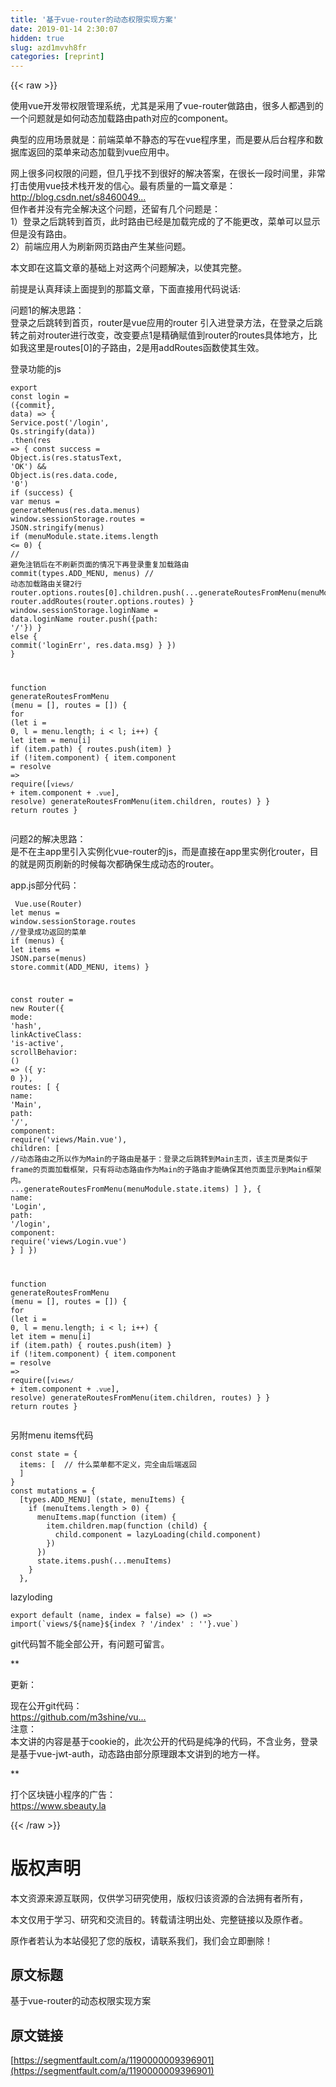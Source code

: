 ```yaml
---
title: '基于vue-router的动态权限实现方案' 
date: 2019-01-14 2:30:07
hidden: true
slug: azd1mvvh8fr
categories: [reprint]
---
```


{{< raw >}}

                    
<p>使用vue开发带权限管理系统，尤其是采用了vue-router做路由，很多人都遇到的一个问题就是如何动态加载路由path对应的component。</p>
<p>典型的应用场景就是：前端菜单不静态的写在vue程序里，而是要从后台程序和数据库返回的菜单来动态加载到vue应用中。</p>
<p>网上很多问权限的问题，但几乎找不到很好的解决答案，在很长一段时间里，非常打击使用vue技术栈开发的信心。最有质量的一篇文章是：<br><a href="http://blog.csdn.net/s8460049/article/details/61190709" rel="nofollow noreferrer" target="_blank">http://blog.csdn.net/s8460049...</a><br>但作者并没有完全解决这个问题，还留有几个问题是：<br>1）登录之后跳转到首页，此时路由已经是加载完成的了不能更改，菜单可以显示但是没有路由。<br>2）前端应用人为刷新网页路由产生某些问题。</p>
<p>本文即在这篇文章的基础上对这两个问题解决，以使其完整。</p>
<p>前提是认真拜读上面提到的那篇文章，下面直接用代码说话:</p>
<p>问题1的解决思路：<br>登录之后跳转到首页，router是vue应用的router 引入进登录方法，在登录之后跳转之前对router进行改变，改变要点1是精确赋值到router的routes具体地方，比如我这里是routes[0]的子路由，2是用addRoutes函数使其生效。</p>
<p>登录功能的js</p>
<div class="widget-codetool" style="display:none;">
      <div class="widget-codetool--inner">
      <span class="selectCode code-tool" data-toggle="tooltip" data-placement="top" title="" data-original-title="全选"></span>
      <span type="button" class="copyCode code-tool" data-toggle="tooltip" data-placement="top" data-clipboard-text="export const login = ({commit}, data) => {  Service.post('/login', Qs.stringify(data))
    .then(res => {
      const success = Object.is(res.statusText, 'OK') &amp;&amp; Object.is(res.data.code, '0')
      if (success) {
        var menus = generateMenus(res.data.menus)
        window.sessionStorage.routes = JSON.stringify(menus)
        if (menuModule.state.items.length <= 0) { // 避免注销后在不刷新页面的情况下再登录重复加载路由
          commit(types.ADD_MENU, menus)
          // 动态加载路由关键2行
          router.options.routes[0].children.push(...generateRoutesFromMenu(menuModule.state.items))
          router.addRoutes(router.options.routes)
        }
        window.sessionStorage.loginName = data.loginName
        router.push({path: '/'})
      } else {
        commit('loginErr', res.data.msg)
      }
    })
}


function generateRoutesFromMenu (menu = [], routes = []) {
  for (let i = 0, l = menu.length; i < l; i++) {
    let item = menu[i]
    if (item.path) {
      routes.push(item)
    }
    if (!item.component) {
      item.component = resolve => require([`views/` + item.component + `.vue`], resolve)
      generateRoutesFromMenu(item.children, routes)
    }
  }
  return routes
}" title="" data-original-title="复制"></span>
      <span type="button" class="saveToNote code-tool" data-toggle="tooltip" data-placement="top" title="" data-original-title="放进笔记"></span>
      </div>
      </div><pre class="hljs javascript"><code><span class="hljs-keyword">export</span> <span class="hljs-keyword">const</span> login = <span class="hljs-function">(<span class="hljs-params">{commit}, data</span>) =&gt;</span> {  Service.post(<span class="hljs-string">'/login'</span>, Qs.stringify(data))
    .then(<span class="hljs-function"><span class="hljs-params">res</span> =&gt;</span> {
      <span class="hljs-keyword">const</span> success = <span class="hljs-built_in">Object</span>.is(res.statusText, <span class="hljs-string">'OK'</span>) &amp;&amp; <span class="hljs-built_in">Object</span>.is(res.data.code, <span class="hljs-string">'0'</span>)
      <span class="hljs-keyword">if</span> (success) {
        <span class="hljs-keyword">var</span> menus = generateMenus(res.data.menus)
        <span class="hljs-built_in">window</span>.sessionStorage.routes = <span class="hljs-built_in">JSON</span>.stringify(menus)
        <span class="hljs-keyword">if</span> (menuModule.state.items.length &lt;= <span class="hljs-number">0</span>) { <span class="hljs-comment">// 避免注销后在不刷新页面的情况下再登录重复加载路由</span>
          commit(types.ADD_MENU, menus)
          <span class="hljs-comment">// 动态加载路由关键2行</span>
          router.options.routes[<span class="hljs-number">0</span>].children.push(...generateRoutesFromMenu(menuModule.state.items))
          router.addRoutes(router.options.routes)
        }
        <span class="hljs-built_in">window</span>.sessionStorage.loginName = data.loginName
        router.push({<span class="hljs-attr">path</span>: <span class="hljs-string">'/'</span>})
      } <span class="hljs-keyword">else</span> {
        commit(<span class="hljs-string">'loginErr'</span>, res.data.msg)
      }
    })
}


<span class="hljs-function"><span class="hljs-keyword">function</span> <span class="hljs-title">generateRoutesFromMenu</span> (<span class="hljs-params">menu = [], routes = []</span>) </span>{
  <span class="hljs-keyword">for</span> (<span class="hljs-keyword">let</span> i = <span class="hljs-number">0</span>, l = menu.length; i &lt; l; i++) {
    <span class="hljs-keyword">let</span> item = menu[i]
    <span class="hljs-keyword">if</span> (item.path) {
      routes.push(item)
    }
    <span class="hljs-keyword">if</span> (!item.component) {
      item.component = <span class="hljs-function"><span class="hljs-params">resolve</span> =&gt;</span> <span class="hljs-built_in">require</span>([<span class="hljs-string">`views/`</span> + item.component + <span class="hljs-string">`.vue`</span>], resolve)
      generateRoutesFromMenu(item.children, routes)
    }
  }
  <span class="hljs-keyword">return</span> routes
}</code></pre>
<p>问题2的解决思路：<br>是不在主app里引入实例化vue-router的js，而是直接在app里实例化router，目的就是网页刷新的时候每次都确保生成动态的router。</p>
<p>app.js部分代码：</p>
<div class="widget-codetool" style="display:none;">
      <div class="widget-codetool--inner">
      <span class="selectCode code-tool" data-toggle="tooltip" data-placement="top" title="" data-original-title="全选"></span>
      <span type="button" class="copyCode code-tool" data-toggle="tooltip" data-placement="top" data-clipboard-text="
Vue.use(Router)
let menus = window.sessionStorage.routes //登录成功返回的菜单
if (menus) {
  let items = JSON.parse(menus)
  store.commit(ADD_MENU, items)
}

const router = new Router({
  mode: 'hash',
  linkActiveClass: 'is-active',
  scrollBehavior: () => ({ y: 0 }),
  routes: [
    {
      name: 'Main',
      path: '/',
      component: require('views/Main.vue'),
      children: [ //动态路由之所以作为Main的子路由是基于：登录之后跳转到Main主页，该主页是类似于frame的页面加载框架，只有将动态路由作为Main的子路由才能确保其他页面显示到Main框架内。
        ...generateRoutesFromMenu(menuModule.state.items)
      ]
    },
    {
      name: 'Login',
      path: '/login',
      component: require('views/Login.vue')
    }
  ]
})

function generateRoutesFromMenu (menu = [], routes = []) {
  for (let i = 0, l = menu.length; i < l; i++) {
    let item = menu[i]
    if (item.path) {
      routes.push(item)
    }
    if (!item.component) {
      item.component = resolve => require([`views/` + item.component + `.vue`], resolve)
      generateRoutesFromMenu(item.children, routes)
    }
  }
  return routes
}" title="" data-original-title="复制"></span>
      <span type="button" class="saveToNote code-tool" data-toggle="tooltip" data-placement="top" title="" data-original-title="放进笔记"></span>
      </div>
      </div><pre class="hljs javascript"><code>
Vue.use(Router)
<span class="hljs-keyword">let</span> menus = <span class="hljs-built_in">window</span>.sessionStorage.routes <span class="hljs-comment">//登录成功返回的菜单</span>
<span class="hljs-keyword">if</span> (menus) {
  <span class="hljs-keyword">let</span> items = <span class="hljs-built_in">JSON</span>.parse(menus)
  store.commit(ADD_MENU, items)
}

<span class="hljs-keyword">const</span> router = <span class="hljs-keyword">new</span> Router({
  <span class="hljs-attr">mode</span>: <span class="hljs-string">'hash'</span>,
  <span class="hljs-attr">linkActiveClass</span>: <span class="hljs-string">'is-active'</span>,
  <span class="hljs-attr">scrollBehavior</span>: <span class="hljs-function"><span class="hljs-params">()</span> =&gt;</span> ({ <span class="hljs-attr">y</span>: <span class="hljs-number">0</span> }),
  <span class="hljs-attr">routes</span>: [
    {
      <span class="hljs-attr">name</span>: <span class="hljs-string">'Main'</span>,
      <span class="hljs-attr">path</span>: <span class="hljs-string">'/'</span>,
      <span class="hljs-attr">component</span>: <span class="hljs-built_in">require</span>(<span class="hljs-string">'views/Main.vue'</span>),
      <span class="hljs-attr">children</span>: [ <span class="hljs-comment">//动态路由之所以作为Main的子路由是基于：登录之后跳转到Main主页，该主页是类似于frame的页面加载框架，只有将动态路由作为Main的子路由才能确保其他页面显示到Main框架内。</span>
        ...generateRoutesFromMenu(menuModule.state.items)
      ]
    },
    {
      <span class="hljs-attr">name</span>: <span class="hljs-string">'Login'</span>,
      <span class="hljs-attr">path</span>: <span class="hljs-string">'/login'</span>,
      <span class="hljs-attr">component</span>: <span class="hljs-built_in">require</span>(<span class="hljs-string">'views/Login.vue'</span>)
    }
  ]
})

<span class="hljs-function"><span class="hljs-keyword">function</span> <span class="hljs-title">generateRoutesFromMenu</span> (<span class="hljs-params">menu = [], routes = []</span>) </span>{
  <span class="hljs-keyword">for</span> (<span class="hljs-keyword">let</span> i = <span class="hljs-number">0</span>, l = menu.length; i &lt; l; i++) {
    <span class="hljs-keyword">let</span> item = menu[i]
    <span class="hljs-keyword">if</span> (item.path) {
      routes.push(item)
    }
    <span class="hljs-keyword">if</span> (!item.component) {
      item.component = <span class="hljs-function"><span class="hljs-params">resolve</span> =&gt;</span> <span class="hljs-built_in">require</span>([<span class="hljs-string">`views/`</span> + item.component + <span class="hljs-string">`.vue`</span>], resolve)
      generateRoutesFromMenu(item.children, routes)
    }
  }
  <span class="hljs-keyword">return</span> routes
}</code></pre>
<p>另附menu items代码</p>
<div class="widget-codetool" style="display:none;">
      <div class="widget-codetool--inner">
      <span class="selectCode code-tool" data-toggle="tooltip" data-placement="top" title="" data-original-title="全选"></span>
      <span type="button" class="copyCode code-tool" data-toggle="tooltip" data-placement="top" data-clipboard-text="const state = {
  items: [  // 什么菜单都不定义，完全由后端返回
  ]
}
const mutations = {
  [types.ADD_MENU] (state, menuItems) {
    if (menuItems.length > 0) {
      menuItems.map(function (item) {
        item.children.map(function (child) {
          child.component = lazyLoading(child.component)
        })
      })
      state.items.push(...menuItems)
    }
  }," title="" data-original-title="复制"></span>
      <span type="button" class="saveToNote code-tool" data-toggle="tooltip" data-placement="top" title="" data-original-title="放进笔记"></span>
      </div>
      </div><pre class="hljs pf"><code>const <span class="hljs-keyword">state</span> = {
  items: [  // 什么菜单都不定义，完全由后端返回
  ]
}
const mutations = {
  [types.ADD_MENU] (<span class="hljs-keyword">state</span>, menuItems) {
    if (menuItems.length &gt; <span class="hljs-number">0</span>) {
      menuItems.map(function (item) {
        item.children.map(function (child) {
          child.component = lazyLoading(child.component)
        })
      })
      <span class="hljs-keyword">state</span>.items.push(...menuItems)
    }
  },</code></pre>
<p>lazyloding</p>
<div class="widget-codetool" style="display:none;">
      <div class="widget-codetool--inner">
      <span class="selectCode code-tool" data-toggle="tooltip" data-placement="top" title="" data-original-title="全选"></span>
      <span type="button" class="copyCode code-tool" data-toggle="tooltip" data-placement="top" data-clipboard-text="export default (name, index = false) => () => import(`views/${name}${index ? '/index' : ''}.vue`)" title="" data-original-title="复制"></span>
      <span type="button" class="saveToNote code-tool" data-toggle="tooltip" data-placement="top" title="" data-original-title="放进笔记"></span>
      </div>
      </div><pre class="hljs javascript"><code style="word-break: break-word; white-space: initial;"><span class="hljs-keyword">export</span> <span class="hljs-keyword">default</span> (name, index = <span class="hljs-literal">false</span>) =&gt; <span class="hljs-function"><span class="hljs-params">()</span> =&gt;</span> <span class="hljs-keyword">import</span>(<span class="hljs-string">`views/<span class="hljs-subst">${name}</span><span class="hljs-subst">${index ? <span class="hljs-string">'/index'</span> : <span class="hljs-string">''</span>}</span>.vue`</span>)</code></pre>
<p>git代码暂不能全部公开，有问题可留言。</p>
<p>**</p>
<p>更新：</p>
<p>现在公开git代码： <br><a href="https://github.com/m3shine/vue-admin.git" rel="nofollow noreferrer" target="_blank">https://github.com/m3shine/vu...</a> <br>注意： <br>本文讲的内容是基于cookie的，此次公开的代码是纯净的代码，不含业务，登录是基于vue-jwt-auth，动态路由部分原理跟本文讲到的地方一样。</p>
<p>**</p>
<p>打个区块链小程序的广告：<br><a href="https://www.sbeauty.la" rel="nofollow noreferrer" target="_blank">https://www.sbeauty.la</a></p>

                
{{< /raw >}}

# 版权声明
本文资源来源互联网，仅供学习研究使用，版权归该资源的合法拥有者所有，

本文仅用于学习、研究和交流目的。转载请注明出处、完整链接以及原作者。

原作者若认为本站侵犯了您的版权，请联系我们，我们会立即删除！

## 原文标题
基于vue-router的动态权限实现方案

## 原文链接
[https://segmentfault.com/a/1190000009396901](https://segmentfault.com/a/1190000009396901)

